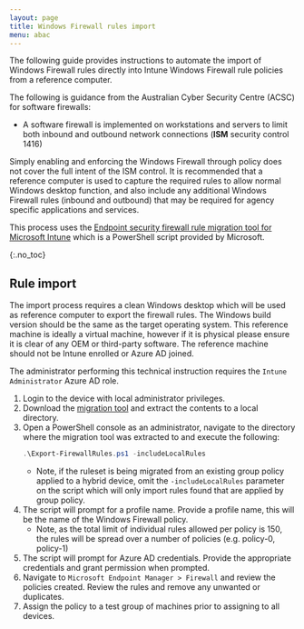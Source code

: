 ```yaml
---
layout: page
title: Windows Firewall rules import
menu: abac
---
```


The following guide provides instructions to automate the import of Windows Firewall rules directly into Intune Windows Firewall rule policies from a reference computer.

The following is guidance from the Australian Cyber Security Centre (ACSC) for software firewalls:

* A software firewall is implemented on workstations and servers to limit both inbound and outbound network connections (**ISM** security control 1416)

Simply enabling and enforcing the Windows Firewall through policy does not cover the full intent of the ISM control. It is recommended that a reference computer is used to capture the required rules to allow normal Windows desktop function, and also include any additional Windows Firewall rules (inbound and outbound) that may be required for agency specific applications and services.

This process uses the [Endpoint security firewall rule migration tool for Microsoft Intune](https://docs.microsoft.com/en-us/mem/intune/protect/endpoint-security-firewall-rule-tool) which is a PowerShell script provided by Microsoft.

{:.no_toc}
## Rule import

The import process requires a clean Windows desktop which will be used as reference computer to export the firewall rules. The Windows build version should be the same as the target operating system. This reference machine is ideally a virtual machine, however if it is physical please ensure it is clear of any OEM or third-party software. The reference machine should not be Intune enrolled or Azure AD joined. 

The administrator performing this technical instruction requires the `Intune Administrator` Azure AD role.

1. Login to the device with local administrator privileges.
2. Download the [migration tool](https://docs.microsoft.com/en-us/mem/intune/protect/endpoint-security-firewall-rule-tool) and extract the contents to a local directory.
3. Open a PowerShell console as an administrator, navigate to the directory where the migration tool was extracted to and execute the following:
   ```powershell
   .\Export-FirewallRules.ps1 -includeLocalRules
   ```
   * Note, if the ruleset is being migrated from an existing group policy applied to a hybrid device, omit the `-includeLocalRules` parameter on the script which will only import rules found that are applied by group policy.
4. The script will prompt for a profile name. Provide a profile name, this will be the name of the Windows Firewall policy.
   * Note, as the total limit of individual rules allowed per policy is 150, the rules will be spread over a number of policies (e.g. policy-0, policy-1)
5. The script will prompt for Azure AD credentials. Provide the appropriate credentials and grant permission when prompted.
6. Navigate to `Microsoft Endpoint Manager > Firewall` and review the policies created. Review the rules and remove any unwanted or duplicates.
7. Assign the policy to a test group of machines prior to assigning to all devices.
